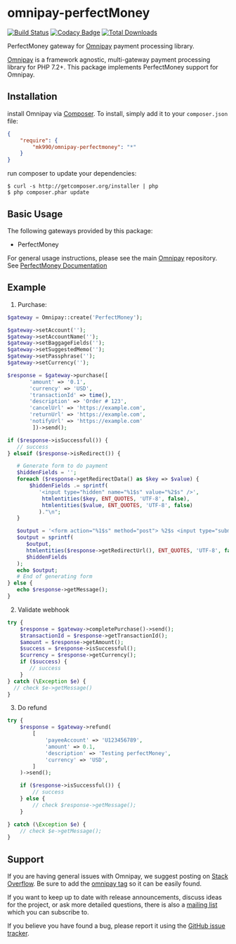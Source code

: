# omnipay-perfectMoney
[![Build Status](https://travis-ci.com/mk990/omnipay-perfectmoney.svg?branch=master)](https://travis-ci.com/github/mk990/omnipay-perfectmoney)
[![Codacy Badge](https://api.codacy.com/project/badge/Grade/a4e2fa978f7d47688581496e640b0eea)](https://www.codacy.com/app/sassoftinc/omnipay-perfectmoney?utm_source=github.com&amp;utm_medium=referral&amp;utm_content=aleksandrzhiliaev/omnipay-perfectmoney&amp;utm_campaign=Badge_Grade)
[![Total Downloads](https://poser.pugx.org/aleksandrzhiliaev/omnipay-perfectmoney/downloads)](https://packagist.org/packages/aleksandrzhiliaev/omnipay-perfectmoney)

PerfectMoney gateway for [Omnipay](https://github.com/thephpleague/omnipay) payment processing library.

[Omnipay](https://github.com/omnipay/omnipay) is a framework agnostic, multi-gateway payment
processing library for PHP 7.2+. This package implements PerfectMoney support for Omnipay.

## Installation

install Omnipay via [Composer](http://getcomposer.org/). To install, simply add it
to your `composer.json` file:

```json
{
    "require": {
        "mk990/omnipay-perfectmoney": "*"
    }
}
```

run composer to update your dependencies:

    $ curl -s http://getcomposer.org/installer | php
    $ php composer.phar update

## Basic Usage

The following gateways provided by this package:

  * PerfectMoney

For general usage instructions, please see the main [Omnipay](https://github.com/omnipay/omnipay)
repository. See [PerfectMoney Documentation](https://perfectmoney.is/sample-api.html)

## Example
 1. Purchase:
```php
$gateway = Omnipay::create('PerfectMoney');

$gateway->setAccount('');
$gateway->setAccountName('');
$gateway->setBaggageFields('');
$gateway->setSuggestedMemo('');
$gateway->setPassphrase('');
$gateway->setCurrency('');

$response = $gateway->purchase([
       'amount' => '0.1',
       'currency' => 'USD',
       'transactionId' => time(),
       'description' => 'Order # 123',
       'cancelUrl' => 'https://example.com',
       'returnUrl' => 'https://example.com',
       'notifyUrl' => 'https://example.com'
        ])->send();

if ($response->isSuccessful()) {
   // success
} elseif ($response->isRedirect()) {

   # Generate form to do payment
   $hiddenFields = '';
   foreach ($response->getRedirectData() as $key => $value) {
       $hiddenFields .= sprintf(
          '<input type="hidden" name="%1$s" value="%2$s" />',
           htmlentities($key, ENT_QUOTES, 'UTF-8', false),
           htmlentities($value, ENT_QUOTES, 'UTF-8', false)
          )."\n";
   }

   $output = '<form action="%1$s" method="post"> %2$s <input type="submit" value="Purchase" /></form>';
   $output = sprintf(
      $output,
      htmlentities($response->getRedirectUrl(), ENT_QUOTES, 'UTF-8', false),
      $hiddenFields
   );
   echo $output;
   # End of generating form
} else {
   echo $response->getMessage();
}
```
 2. Validate webhook
```php
try {
    $response = $gateway->completePurchase()->send();
    $transactionId = $response->getTransactionId();
    $amount = $response->getAmount();
    $success = $response->isSuccessful();
    $currency = $response->getCurrency();
    if ($success) {
       // success
    }
} catch (\Exception $e) {
  // check $e->getMessage()
}
```
 3. Do refund
```php
try {
    $response = $gateway->refund(
        [
            'payeeAccount' => 'U123456789',
            'amount' => 0.1,
            'description' => 'Testing perfectMoney',
            'currency' => 'USD',
        ]
    )->send();

    if ($response->isSuccessful()) {
        // success
    } else {
        // check $response->getMessage();
    }

} catch (\Exception $e) {
    // check $e->getMessage();
}
```

## Support

If you are having general issues with Omnipay, we suggest posting on
[Stack Overflow](http://stackoverflow.com/). Be sure to add the
[omnipay tag](http://stackoverflow.com/questions/tagged/omnipay) so it can be easily found.

If you want to keep up to date with release announcements, discuss ideas for the project,
or ask more detailed questions, there is also a [mailing list](https://groups.google.com/forum/#!forum/omnipay) which
you can subscribe to.

If you believe you have found a bug, please report it using the [GitHub issue tracker](https://github.com/aleksandrzhiliaev/omnipay-nixmoney/issues).
